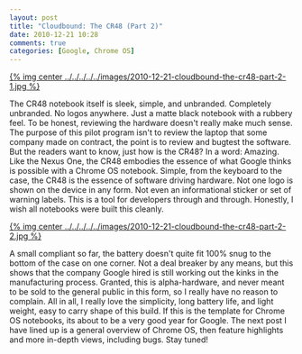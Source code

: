 ```yaml
---
layout: post
title: "Cloudbound: The CR48 (Part 2)"
date: 2010-12-21 10:28
comments: true
categories: [Google, Chrome OS]
---
```


[{% img center ../../../../../images/2010-12-21-cloudbound-the-cr48-part-2-1.jpg %}](../../../../../images/2010-12-21-cloudbound-the-cr48-part-2-1-full.jpg)

The CR48 notebook itself is sleek, simple, and unbranded. Completely unbranded. No logos anywhere. Just a matte black notebook with a rubbery feel. To be honest, reviewing the hardware doesn't really make much sense. The purpose of this pilot program isn't to review the laptop that some company made on contract, the point is to review and bugtest the software.
But the readers want to know, just how is the CR48? In a word: Amazing. Like the Nexus One, the CR48 embodies the essence of what Google thinks is possible with a Chrome OS notebook. Simple, from the keyboard to the case, the CR48 is the essence of software driving hardware. Not one logo is shown on the device in any form. Not even an informational sticker or set of warning labels. This is a tool for developers through and through. Honestly, I wish all notebooks were built this cleanly.

[{% img center ../../../../../images/2010-12-21-cloudbound-the-cr48-part-2-2.jpg %}](../../../../../images/2010-12-21-cloudbound-the-cr48-part-2-2-full.jpg)

A small compliant so far, the battery doesn't quite fit 100% snug to the bottom of the case on one corner. Not a deal breaker by any means, but this shows that the company Google hired is still working out the kinks in the manufacturing process. Granted, this is alpha-hardware, and never meant to be sold to the general public in this form, so I really have no reason to complain.
All in all, I really love the simplicity, long battery life, and light weight, easy to carry shape of this build. If this is the template for Chrome OS notebooks, its about to be a very good year for Google. The next post I have lined up is a general overview of Chrome OS, then feature highlights and more in-depth views, including bugs. Stay tuned!